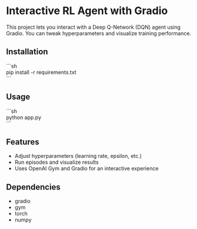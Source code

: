   
# Interactive RL Agent with Gradio  
This project lets you interact with a Deep Q-Network (DQN) agent using Gradio. You can tweak hyperparameters and visualize training performance.  

## Installation  
\`\`\`sh  
pip install -r requirements.txt  
\`\`\`  

## Usage  
\`\`\`sh  
python app.py  
\`\`\`  

## Features  
- Adjust hyperparameters (learning rate, epsilon, etc.)  
- Run episodes and visualize results  
- Uses OpenAI Gym and Gradio for an interactive experience  

## Dependencies  
- gradio  
- gym  
- torch  
- numpy  

